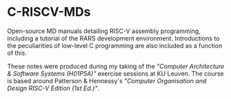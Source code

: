 # C-RISCV-MDs
Open-source MD manuals detailing RISC-V assembly programming, including a tutorial of the RARS development environment. Introductions to the peculiarities of low-level C programming are also included as a function of this.

These notes were produced during my taking of the *"Computer Architecture & Software Systems (H01P5A)"* exercise sessions at KU Leuven. The course is based around Patterson & Hennessy's *"Computer Organisation and Design RISC-V Edition (1st Ed.)"*.
